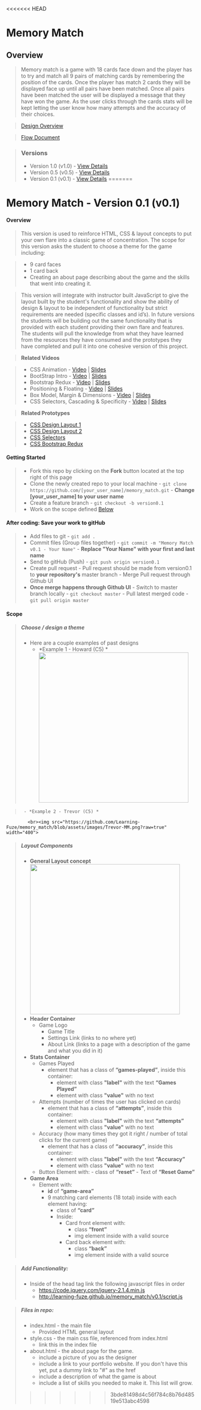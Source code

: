 <<<<<<< HEAD
# Memory Match

## Overview

> Memory match is a game with 18 cards face down and the player has to try and match all 9 pairs of matching cards by remembering the position of the cards.
Once the player has match 2 cards they will be displayed face up until all pairs have been matched. Once all pairs have been matched the user will be
displayed a message that they have won the game. As the user clicks through the cards stats will be kept letting the user know how many attempts and the
accuracy of their choices.

> <a href="https://docs.google.com/presentation/d/1zlSHYatpaPsrq4LuOtyuE-RRIom4vRo-lXovQ0zPV0U/pub?start=false&loop=false&delayms=3000" target="_blank">Design Overview</a>

> <a href="https://drive.google.com/open?id=0B3R9g7F9YRS6SHd3Q3lRdWF0RkU" target="_blank">Flow Document</a>

> ### Versions
> - Version 1.0 (v1.0) - <a href="https://github.com/Learning-Fuze/memory_match/tree/v1.0">View Details</a>
> - Version 0.5 (v0.5) - <a href="https://github.com/Learning-Fuze/memory_match/tree/v0.5">View Details</a>
> - Version 0.1 (v0.1) - <a href="https://github.com/Learning-Fuze/memory_match/tree/v0.1">View Details</a>
=======
# Memory Match - Version 0.1 (v0.1)

#### Overview

> This version is used to reinforce HTML, CSS & layout concepts to put your own flare into a classic game of 
concentration. The scope for this version asks the student to choose a theme for the game including: 

> - 9 card faces
> - 1 card back
> - Creating an about page describing about the game and the skills that went into creating it.

> This version will integrate with instructor built JavaScript to give the layout built by the student's functionality 
and show the ability of design & layout to be independent of functionality but strict requirements are needed 
(specific classes and id’s). In future versions the students will be building out the same functionality that is 
provided with each student providing their own flare and features. The students will pull the knowledge from what 
they have learned from the resources they have consumed and the prototypes they have completed and pull it into one 
cohesive version of this project. 

> **Related Videos**

> - CSS Animation - <a href="https://www.youtube.com/watch?t=3&v=fjqT5mwbOCo" target="_blank">Video</a> | <a href="https://drive.google.com/a/learningfuze.com/file/d/0B7eOl4joefDub1BUOUtQMWdtbnc/view" 
target="_blank">Slides</a>
> - BootStrap Intro - <a href="https://www.youtube.com/watch?t=544&v=i7cnwkFbuko" target="_blank">Video</a> | <a 
href="https://drive.google.com/a/learningfuze.com/file/d/0B7eOl4joefDuS1l1THpsanlsWkU/view" target="_blank">Slides</a>
> - Bootstrap Redux - <a href="https://www.youtube.com/watch?v=HFhIYttrvWM" target="_blank">Video</a> | <a 
href="https://drive.google.com/a/learningfuze.com/file/d/0B7eOl4joefDuTWJrVk9YTXR5M2c/view" target="_blank">Slides</a>
> - Positioning & Floating - <a href="" target="_blank">Video</a> | <a href="https://drive.google.com/a/learningfuze.com/file/d/0B7eOl4joefDuOGVTZXpHOWtrNGM/view" target="_blank">Slides</a>
> - Box Model, Margin & Dimensions - <a href="" target="_blank">Video</a> | <a href="https://drive.google.com/a/learningfuze.com/file/d/0B7eOl4joefDueXdic3dWekhXdWc/view" target="_blank">Slides</a>
> - CSS Selectors, Cascading & Specificity - <a href="" target="_blank">Video</a> | <a href="https://drive.google.com/a/learningfuze.com/file/d/0B7eOl4joefDub3N1NWE3VmFxakE/view" 
target="_blank">Slides</a> 

> **Related Prototypes**

> - <a href="https://github.com/Learning-Fuze/prototypes/tree/master/css_design_layout_1#prototype---css-design--layout-1-box-model-margin-padding-border-and-dimensions" target="_blank">CSS Design Layout 1</a>
> - <a href="https://github.com/Learning-Fuze/prototypes/tree/master/css_design_layout_2#prototype---css-design--layout-2--css-positioning-and-css-floating" target="_blank">CSS Design Layout 2</a>
> - <a href="https://github.com/Learning-Fuze/prototypes/tree/master/css_selectors#prototype---css-selectors" target="_blank">CSS Selectors</a>
> - <a href="https://github.com/Learning-Fuze/prototypes/tree/master/css_bootstrap_redux#bootstrap-redux" target="_blank">CSS Bootstrap Redux</a>


#### Getting Started

> - Fork this repo by clicking on the **Fork** button located at the top right of this page
> - Clone the newly created repo to your local machine
    - `git clone https://github.com/[your_user_name]/memory_match.git`
    - **Change [your_user_name] to your user name**
> - Create a feature branch
    - `git checkout -b version0.1`
> - Work on the scope defined <a href="https://github.com/Learning-Fuze/memory_match/tree/assets#v0.1">Below</a>
#### After coding: Save your work to gitHub
> - Add files to git
    - `git add .`
> - Commit files (Group files together)
    - `git commit -m "Memory Match v0.1 - Your Name"`
    - **Replace "Your Name" with your first and last name**
> - Send to gitHub (Push)
    - `git push origin version0.1`
> - Create pull request
    - Pull request should be made from version0.1 to **your repository's** master branch
    - Merge Pull request through Github UI
> - **Once merge happens through Github UI**
    - Switch to master branch locally
        - `git checkout master`
    - Pull latest merged code
        - `git pull origin master`

#### Scope

> ##### Choose / design a theme
>  - Here are a couple examples of past designs
>      - *Example 1 - Howard (C5) *
            <br><img src="https://github.com/Learning-Fuze/memory_match/blob/assets/images/Howard-MM.png?raw=true" width="400">
        
>      - *Example 2 - Trevor (C5) *
            <br><img src="https://github.com/Learning-Fuze/memory_match/blob/assets/images/Trevor-MM.png?raw=true" width="400">

> ##### Layout Components
>  - **General Layout concept**
        <br><img src="https://github.com/Learning-Fuze/memory_match/blob/assets/images/mm_wireframing.png?raw=true" width="400">
>  - **Header Container**
>    - Game Logo
>      - Game Title
>      - Settings Link (links to no where yet)
>      - About Link  (links to a page with a description of the game and what you did in it)
>  - **Stats Container**
>    - Games Played
>      - element that has a class of **“games-played”**, inside this container:
>          - element with class **"label"** with the text **“Games Played”**
>          - element with class **"value"** with no text
>    - Attempts (number of times the user has clicked on cards)
>      - element that has a class of **“attempts”**, inside this container:
>          - element with class **"label"** with the text **“attempts”**
>          - element with class **"value"** with no text
>    - Accuracy (how many times they got it right / number of total clicks for the current game)
>      - element that has a class of **“accuracy”**, inside this container:
>          - element with class **"label"** with the text **“Accuracy”**
>          - element with class **"value"** with no text
>    - Button Element with:
>          - class of **“reset”**
>          - Text of **“Reset Game”**
>  - **Game Area**
>      - Element with:
>          - **id** of **“game-area”**
>          - 9 matching card elements (18 total) inside with each element having:
>              - class of **“card”**
>              - Inside:
>                  - Card front element with:
>                      - class **“front”**
>                      - img element inside with a valid source
>                  - Card back element with:
>                      - class **“back”**
>                      - img element inside with a valid source

> ##### Add Functionality:
>  - Inside of the head tag link the following javascript files in order
>      - https://code.jquery.com/jquery-2.1.4.min.js
>      - http://learning-fuze.github.io/memory_match/v0.1/script.js


> ##### Files in repo:
>    - index.html - the main file
>        - Provided HTML general layout
>    - style.css - the main css file, referenced from index.html
>        - link this in the index file
>    - about.html - the about page for the game.
>        - include a picture of you as the designer
>        - include a link to your portfolio website. If you don't have this yet, put a dummy link to "#" as the href
>        - include a description of what the game is about
>        - include a list of skills you needed to make it. This list will grow.
>>>>>>> 3bde81498d4c56f784c8b76d48519e513abc4598
